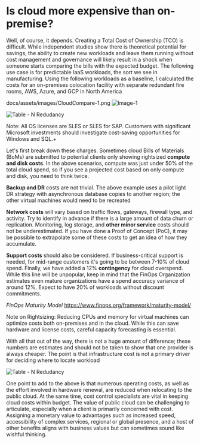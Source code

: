 # Is cloud more expensive than on-premise?

Well, of course, it depends. Creating a Total Cost of Ownership (TCO) is difficult. While independent studies show there is theoretical potential for savings, the ability to create new workloads and leave them running without cost management and governance will likely result in a shock when someone starts comparing the bills with the expected budget.
The following use case is for predictable IaaS workloads, the sort we see in manufacturing. Using the following workloads as a baseline, I calculated the costs for an on-premises colocation facility with separate redundant fire rooms, AWS, Azure, and GCP in North America

docs/assets/images/CloudCompare-1.png
![Image-1](https://raoconnor.github.io/docs/assets/images/CloudCompare-1.png)

![Table - N Redudancy](https://raoconnor.github.io/docs/assets/images/CloudCompare-2)

Note: All OS licenses are SLES or SLES for SAP. Customers with significant Microsoft investments should investigate cost-saving opportunities for Windows and SQL.+

Let's first break down these charges. Sometimes cloud Bills of Materials (BoMs) are submitted to potential clients only showing rightsized **compute and disk costs**. In the above scenarios, compute was just under 50% of the total cloud spend, so if you see a projected cost based on only compute and disk, you need to think twice.

**Backup and DR** costs are not trivial. The above example uses a pilot light DR strategy with asynchronous database copies to another region; the other virtual machines would need to be recreated

**Network costs** will vary based on traffic flows, gateways, firewall type, and activity. Try to identify in advance if there is a large amount of data churn or replication.
Monitoring, log storage, and **other minor service** costs should not be underestimated. If you have done a Proof of Concept (PoC), it may be possible to extrapolate some of these costs to get an idea of how they accumulate.

**Support costs** should also be considered. If business-critical support is needed, for mid-range customers it's going to be between 7-10% of cloud spend.
Finally, we have added a 12% **contingency** for cloud overspend. While this line will be unpopular, keep in mind that the FinOps Organization estimates even mature organizations have a spend accuracy variance of around 12%. Expect to have 20% of workloads without discount commitments.

*FinOps Maturity Model*
https://www.finops.org/framework/maturity-model/

Note on Rightsizing: Reducing CPUs and memory for virtual machines can optimize costs both on-premises and in the cloud. While this can save hardware and license costs, careful capacity forecasting is essential.

With all that out of the way, there is not a huge amount of difference; these numbers are estimates and should not be taken to show that one provider is always cheaper. The point is that infrastructure cost is not a primary driver for deciding where to locate workload


![Table - N Redudancy](https://raoconnor.github.io/docs/assets/images/CloudCompare-3)

One point to add to the above is that numerous operating costs, as well as the effort involved in hardware renewal, are reduced when relocating to the public cloud. At the same time, cost control specialists are vital in keeping cloud costs within budget.
The value of public cloud can be challenging to articulate, especially when a client is primarily concerned with cost. Assigning a monetary value to advantages such as increased speed, accessibility of complex services, regional or global presence, and a host of other benefits aligns with business values but can sometimes sound like wishful thinking.



